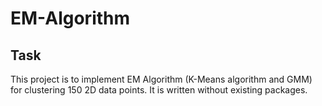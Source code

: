 # EM-Algorithm

## Task
This project is to implement EM Algorithm (K-Means algorithm and GMM) for clustering 150 2D data points. It is written without existing packages.
